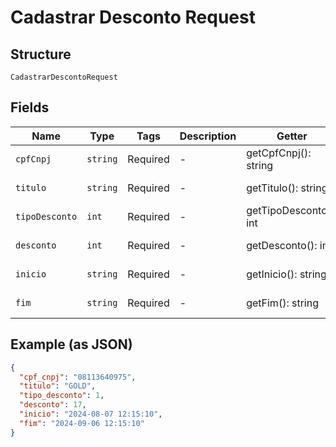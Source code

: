 
# Cadastrar Desconto Request

## Structure

`CadastrarDescontoRequest`

## Fields

| Name | Type | Tags | Description | Getter | Setter |
|  --- | --- | --- | --- | --- | --- |
| `cpfCnpj` | `string` | Required | - | getCpfCnpj(): string | setCpfCnpj(string cpfCnpj): void |
| `titulo` | `string` | Required | - | getTitulo(): string | setTitulo(string titulo): void |
| `tipoDesconto` | `int` | Required | - | getTipoDesconto(): int | setTipoDesconto(int tipoDesconto): void |
| `desconto` | `int` | Required | - | getDesconto(): int | setDesconto(int desconto): void |
| `inicio` | `string` | Required | - | getInicio(): string | setInicio(string inicio): void |
| `fim` | `string` | Required | - | getFim(): string | setFim(string fim): void |

## Example (as JSON)

```json
{
  "cpf_cnpj": "08113640975",
  "titulo": "GOLD",
  "tipo_desconto": 1,
  "desconto": 17,
  "inicio": "2024-08-07 12:15:10",
  "fim": "2024-09-06 12:15:10"
}
```

